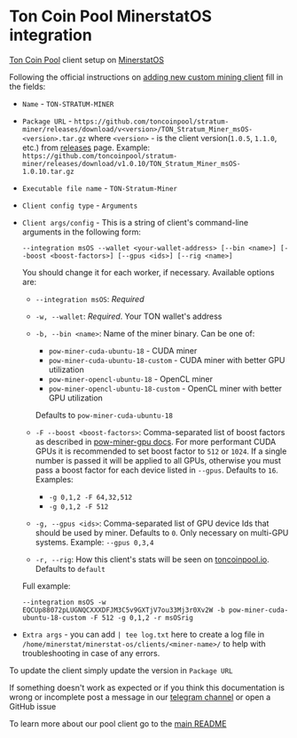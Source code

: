 # Ton Coin Pool MinerstatOS integration

[Ton Coin Pool](https://toncoinpool.io) client setup on [MinerstatOS](https://minerstat.com/software/mining-os)

Following the official instructions on [adding new custom mining client](https://minerstat.com/help/how-to-add-a-custom-mining-client#2-add-new-custom-mining-client)
fill in the fields:

-   `Name` - `TON-STRATUM-MINER`
-   `Package URL` - `https://github.com/toncoinpool/stratum-miner/releases/download/v<version>/TON_Stratum_Miner_msOS-<version>.tar.gz`
    where `<version>` - is the client version(`1.0.5`, `1.1.0`, etc.) from [releases](https://github.com/toncoinpool/stratum-miner/releases)
    page. Example: `https://github.com/toncoinpool/stratum-miner/releases/download/v1.0.10/TON_Stratum_Miner_msOS-1.0.10.tar.gz`
-   `Executable file name` - `TON-Stratum-Miner`
-   `Client config type` - `Arguments`
-   `Client args/config` - This is a string of client's command-line arguments in the following form:

    `--integration msOS --wallet <your-wallet-address> [--bin <name>] [--boost <boost-factors>] [--gpus <ids>] [--rig <name>]`

    You should change it for each worker, if necessary. Available options are:

    -   `--integration msOS`: _Required_
    -   `-w, --wallet`: _Required_. Your TON wallet's address
    -   `-b, --bin <name>`: Name of the miner binary. Can be one of:

        -   `pow-miner-cuda-ubuntu-18` - CUDA miner
        -   `pow-miner-cuda-ubuntu-18-custom` - CUDA miner with better GPU utilization
        -   `pow-miner-opencl-ubuntu-18` - OpenCL miner
        -   `pow-miner-opencl-ubuntu-18-custom` - OpenCL miner with better GPU utilization

        Defaults to `pow-miner-cuda-ubuntu-18`

    -   `-F --boost <boost-factors>`: Comma-separated list of boost factors as described in
        [pow-miner-gpu docs](https://github.com/tontechio/pow-miner-gpu/blob/main/crypto/util/pow-miner-howto.md).
        For more performant CUDA GPUs it is recommended to set boost factor to `512` or `1024`. If a single number is
        passed it will be applied to all GPUs, otherwise you must pass a boost factor for each device listed in
        `--gpus`. Defaults to `16`. Examples:
        -   `-g 0,1,2 -F 64,32,512`
        -   `-g 0,1,2 -F 512`
    -   `-g, --gpus <ids>`: Comma-separated list of GPU device Ids that should be used by miner. Defaults to `0`. Only
        necessary on multi-GPU systems. Example: `--gpus 0,3,4`
    -   `-r, --rig`: How this client's stats will be seen on [toncoinpool.io](https://toncoinpool.io).
        Defaults to `default`

    Full example:

    `--integration msOS -w EQCUp88072pLUGNQCXXXDFJM3C5v9GXTjV7ou33Mj3r0Xv2W -b pow-miner-cuda-ubuntu-18-custom -F 512 -g 0,1,2 -r msOSrig`

-   `Extra args` - you can add `| tee log.txt` here to create a log file in `/home/minerstat/minerstat-os/clients/<miner-name>/`
    to help with troubleshooting in case of any errors.

To update the client simply update the version in `Package URL`

If something doesn't work as expected or if you think this documentation is wrong or incomplete post a message in our
[telegram channel](https://t.me/toncoinpool) or open a GitHub issue

To learn more about our pool client go to the [main README](../../README.md)
